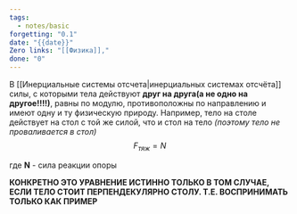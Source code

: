 ```yaml
---
tags:
  - notes/basic
forgetting: "0.1"
date: "{{date}}"
Zero links: "[[Физика]],"
done: "0"
---
```

В [[Инерциальные системы отсчета|инерциальных системах отсчёта]] силы, c которыми тела действуют **друг на друга(а не одно на другое!!!!)**, равны по модулю, противоположны по направлению и имеют одну и ту физическую природу. Например, тело на столе действует на стол с той же силой, что и стол на тело *(поэтому тело не проваливается в стол)*
$$F_{тяж} = N$$

где **N** - сила реакции опоры

**КОНКРЕТНО ЭТО УРАВНЕНИЕ ИСТИННО ТОЛЬКО В ТОМ СЛУЧАЕ, ЕСЛИ ТЕЛО СТОИТ ПЕРПЕНДЕКУЛЯРНО СТОЛУ. Т.Е. ВОСПРИНИМАТЬ ТОЛЬКО КАК ПРИМЕР**

 



